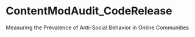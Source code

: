 # ContentModAudit_CodeRelease
Measuring the Prevalence of Anti-Social Behavior in Online Communities
